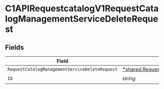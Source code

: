 # C1APIRequestcatalogV1RequestCatalogManagementServiceDeleteRequest


## Fields

| Field                                                                                                                              | Type                                                                                                                               | Required                                                                                                                           | Description                                                                                                                        |
| ---------------------------------------------------------------------------------------------------------------------------------- | ---------------------------------------------------------------------------------------------------------------------------------- | ---------------------------------------------------------------------------------------------------------------------------------- | ---------------------------------------------------------------------------------------------------------------------------------- |
| `RequestCatalogManagementServiceDeleteRequest`                                                                                     | [*shared.RequestCatalogManagementServiceDeleteRequest](../../../pkg/models/shared/requestcatalogmanagementservicedeleterequest.md) | :heavy_minus_sign:                                                                                                                 | N/A                                                                                                                                |
| `ID`                                                                                                                               | *string*                                                                                                                           | :heavy_check_mark:                                                                                                                 | N/A                                                                                                                                |